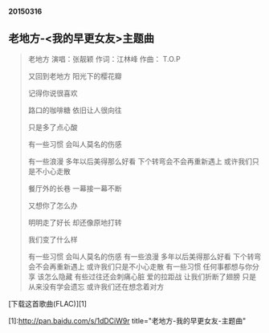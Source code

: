 #### 20150316
## 老地方-<我的早更女友>主题曲

> 老地方 
> 演唱：张靓颖 
> 作词：江林峰 
> 作曲： T.O.P 
>  
> 又回到老地方 
> 阳光下的樱花瓣 
>  
> 记得你说很喜欢 
>  
> 路口的咖啡糖 
> 依旧让人很向往 
>  
> 只是多了点心酸 
>  
> 有一些习惯 
> 会叫人莫名的伤感 
>  
> 有一些浪漫 
> 多年以后美得那么好看 
> 下个转弯会不会再重新遇上 
> 或许我们只是不小心走散 
>  
> 餐厅外的长巷 
> 一幕接一幕不断 
>  
> 又想你了怎么办 
>  
> 明明走了好长 
> 却还像原地打转 
>  
> 我们变了什么样 
>  
> 有一些习惯 
> 会叫人莫名的伤感 
> 有一些浪漫 
> 多年以后美得那么好看 
> 下个转弯会不会再重新遇上 
> 或许我们只是不小心走散 
> 有一些习惯 
> 任何事都想与你分享 
> 该怎么隐藏 
> 有些过往还会刺痛心脏 
> 爱的拉距战 
> 让我们折断了翅膀 
> 只是从来没有学会遗忘 
> 或许我们还在想念着对方

[下载这首歌曲(FLAC)][1]

[1]:http://pan.baidu.com/s/1dDCiW9r title="老地方-我的早更女友-主题曲"
